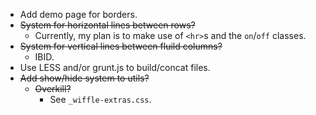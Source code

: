 * Add demo page for borders.
* ~~System for horizontal lines between rows?~~
    * Currently, my plan is to make use of `<hr>`s and the `on`/`off` classes. 
* ~~System for vertical lines between fluild columns?~~
    * IBID.
* Use LESS and/or grunt.js to build/concat files.
* ~~Add show/hide system to utils?~~
    * ~~Overkill?~~
        * See `_wiffle-extras.css`.